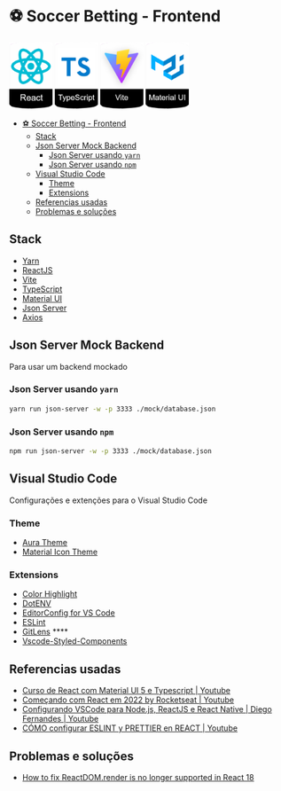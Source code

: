 # ⚽️ Soccer Betting - Frontend
![React](../assets/badge-react.png)
![TypeScript](../assets/badge-typescript.png)
![Vite](../assets/badge-vite.png)
![Material UI](../assets/badge-materialui.png)

- [⚽️ Soccer Betting - Frontend](#️-soccer-betting---frontend)
  - [Stack](#stack)
  - [Json Server Mock Backend](#json-server-mock-backend)
    - [Json Server usando `yarn`](#json-server-usando-yarn)
    - [Json Server usando `npm`](#json-server-usando-npm)
  - [Visual Studio Code](#visual-studio-code)
    - [Theme](#theme)
    - [Extensions](#extensions)
  - [Referencias usadas](#referencias-usadas)
  - [Problemas e soluções](#problemas-e-soluções)


## Stack

- [Yarn](https://yarnpkg.com/getting-started)
- [ReactJS](https://reactjs.org/docs/getting-started.html)
- [Vite](https://vitejs.dev/guide/)
- [TypeScript](https://www.typescriptlang.org/docs/)
- [Material UI](https://mui.com/material-ui/getting-started/overview/)
- [Json Server](https://github.com/typicode/json-server)
- [Axios](https://github.com/axios/axios)

## Json Server Mock Backend

Para usar um backend mockado

### Json Server usando `yarn`

```bash
yarn run json-server -w -p 3333 ./mock/database.json
```

### Json Server usando `npm`

```bash
npm run json-server -w -p 3333 ./mock/database.json
```


## Visual Studio Code

Configurações e extenções para o Visual Studio Code

### Theme

- [Aura Theme](https://marketplace.visualstudio.com/items?itemName=DaltonMenezes.aura-theme)
- [Material Icon Theme](https://marketplace.visualstudio.com/items?itemName=PKief.material-icon-theme)

### Extensions

- [Color Highlight](https://marketplace.visualstudio.com/items?itemName=naumovs.color-highlight)
- [DotENV](https://marketplace.visualstudio.com/items?itemName=mikestead.dotenv)
- [EditorConfig for VS Code](https://marketplace.visualstudio.com/items?itemName=EditorConfig.EditorConfig)
- [ESLint](https://marketplace.visualstudio.com/items?itemName=dbaeumer.vscode-eslint)
- [GitLens](https://marketplace.visualstudio.com/items?itemName=eamodio.gitlens) ****
- [Vscode-Styled-Components](https://marketplace.visualstudio.com/items?itemName=styled-components.vscode-styled-components)

## Referencias usadas

- [Curso de React com Material UI 5 e Typescript | Youtube](https://youtube.com/playlist?list=PL29TaWXah3iaqOejItvW--TaFr9NcruyQ)
- [Começando com React em 2022 by Rocketseat | Youtube](https://youtu.be/pDbcC-xSat4)
- [Configurando VSCode para Node.js, ReactJS e React Native | Diego Fernandes | Youtube](https://youtu.be/c7P03kkrEG8)
- [CÓMO configurar ESLINT y PRETTIER en REACT | Youtube](https://youtu.be/3BHXuZvI4FI)

## Problemas e soluções

- [How to fix ReactDOM.render is no longer supported in React 18](https://www.codingdeft.com/posts/react-dom-render-not-supported-react-18/)



